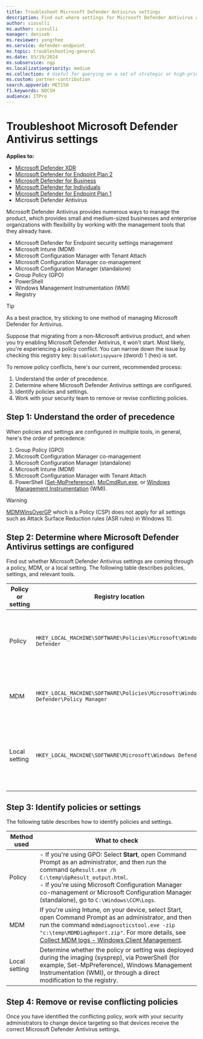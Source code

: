 ```yaml
---
title: Troubleshoot Microsoft Defender Antivirus settings
description: Find out where settings for Microsoft Defender Antivirus are coming from.
author: siosulli
ms.author: siosulli
manager: deniseb
ms.reviewer: yongrhee
ms.service: defender-endpoint
ms.topic: troubleshooting-general
ms.date: 03/19/2024
ms.subservice: ngp
ms.localizationpriority: medium 
ms.collection: # Useful for querying on a set of strategic or high-priority content.
ms.custom: partner-contribution
search.appverid: MET150
f1.keywords: NOCSH
audience: ITPro
---
```


# Troubleshoot Microsoft Defender Antivirus settings

**Applies to:**

- [Microsoft Defender XDR](https://go.microsoft.com/fwlink/?linkid=2118804)
- [Microsoft Defender for Endpoint Plan 2](https://go.microsoft.com/fwlink/p/?linkid=2154037)
- [Microsoft Defender for Business](https://www.microsoft.com/security/business/endpoint-security/microsoft-defender-business)
- [Microsoft Defender for Individuals](https://www.microsoft.com/microsoft-365/microsoft-defender-for-individuals)
- [Microsoft Defender for Endpoint Plan 1](https://go.microsoft.com/fwlink/p/?linkid=2154037)
- Microsoft Defender Antivirus

Microsoft Defender Antivirus provides numerous ways to manage the product, which provides small and medium-sized businesses and enterprise organizations with flexibility by working with the management tools that they already have.

- Microsoft Defender for Endpoint security settings management
- Microsoft Intune (MDM)
- Microsoft Configuration Manager with Tenant Attach
- Microsoft Configuration Manager co-management
- Microsoft Configuration Manager (standalone)
- Group Policy (GPO)
- PowerShell
- Windows Management Instrumentation (WMI)
- Registry

> [!TIP]
> As a best practice, try sticking to one method of managing Microsoft Defender for Antivirus. 

Suppose that migrating from a non-Microsoft antivirus product, and when you try enabling Microsoft Defender Antivirus, it won't start. Most likely, you're experiencing a policy conflict. You can narrow down the issue by checking this registry key: `DisableAntispyware` (dword) 1 (hex) is set.

To remove policy conflicts, here's our current, recommended process:

1. Understand the order of precedence.
2. Determine where Microsoft Defender Antivirus settings are configured.
3. Identify policies and settings.
4. Work with your security team to remove or revise conflicting policies.

## Step 1: Understand the order of precedence

When policies and settings are configured in multiple tools, in general, here's the order of precedence:

1. Group Policy (GPO)
2. Microsoft Configuration Manager co-management
3. Microsoft Configuration Manager (standalone)
4. Microsoft Intune (MDM)
5. Microsoft Configuration Manager with Tenant Attach
6. PowerShell ([Set-MpPreference](/powershell/module/defender/set-mppreference)), [MpCmdRun.exe](command-line-arguments-microsoft-defender-antivirus.md), or [Windows Management Instrumentation](use-wmi-microsoft-defender-antivirus.md) (WMI).

> [!WARNING]
> [MDMWinsOverGP](/windows/client-management/mdm/policy-csp-controlpolicyconflict) which is a Policy (CSP) does not apply for all settings such as Attack Surface Reduction rules (ASR rules) in Windows 10.
 
## Step 2: Determine where Microsoft Defender Antivirus settings are configured

Find out whether Microsoft Defender Antivirus settings are coming through a policy, MDM, or a local setting. The following table describes policies, settings, and relevant tools.

|Policy or setting| Registry location | Tools|
| -------- | -------- | -------- |
|Policy| `HKEY_LOCAL_MACHINE\SOFTWARE\Policies\Microsoft\Windows Defender`|- Microsoft Configuration Manager co-management<br/>- Microsoft Configuration Manager<br/>- GPO|
|MDM|`HKEY_LOCAL_MACHINE\SOFTWARE\Policies\Microsoft\Windows Defender\Policy Manager` |- Microsoft Intune (MDM)<br/>- Microsoft Configuration Manager with Tenant Attach|
|Local setting|`HKEY_LOCAL_MACHINE\SOFTWARE\Microsoft\Windows Defender`|- MpCmdRun.exe<br/>- PowerShell (Set-MpPreference)<br/>- Windows Management Instrumentation (WMI)|

## Step 3: Identify policies or settings

The following table describes how to identify policies and settings.

|Method used | What to check |
| -------- | -------- |
|Policy| - If you're using GPO: Select **Start**, open Command Prompt as an administrator, and then run the command `GpResult.exe /h C:\temp\GpResult_output.html`. <br/>- If you're using Microsoft Configuration Manager co-management or Microsoft Configuration Manager (standalone), go to `C:\Windows\CCM\Logs`.|
|MDM | If you're using Intune, on your device, select Start, open Command Prompt as an administrator, and then run the command `mdmdiagnosticstool.exe -zip "c:\temp\MDMDiagReport.zip"`. For more details, see [Collect MDM logs - Windows Client Management](/windows/client-management/mdm-collect-logs). |
|Local setting | Determine whether the policy or setting was deployed during the imaging (sysprep), via PowerShell (for example, Set-MpPreference), Windows Management Instrumentation (WMI), or through a direct modification to the registry.|

## Step 4: Remove or revise conflicting policies

Once you have identified the conflicting policy, work with your security administrators to change device targeting so that devices receive the correct Microsoft Defender Antivirus settings.


